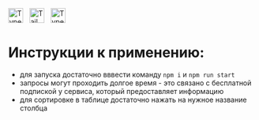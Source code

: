 <img align="left" alt="TypeScript" width="30px" style="padding-right:10px;" src="https://cdn.jsdelivr.net/gh/devicons/devicon/icons/typescript/typescript-plain.svg" />
<img align="left" alt="Tailwind" width="30px" style="padding-right:10px;" src="https://cdn.jsdelivr.net/gh/devicons/devicon/icons/tailwindcss/tailwindcss-plain.svg" />
<img align="left" alt="TypeScript" width="30px" style="padding-right:10px;" src="https://www.vectorlogo.zone/logos/reactjs/reactjs-icon.svg" />

<br/>
<br/>

# Инструкции к применению:
- для запуска достаточно вввести команду `npm i` и `npm run start`
- запросы могут проходить долгое время - это связано с бесплатной 
подпиской у сервиса, который предоставляет информацию
- для сортировке в таблице достаточно нажать на нужное название столбца

